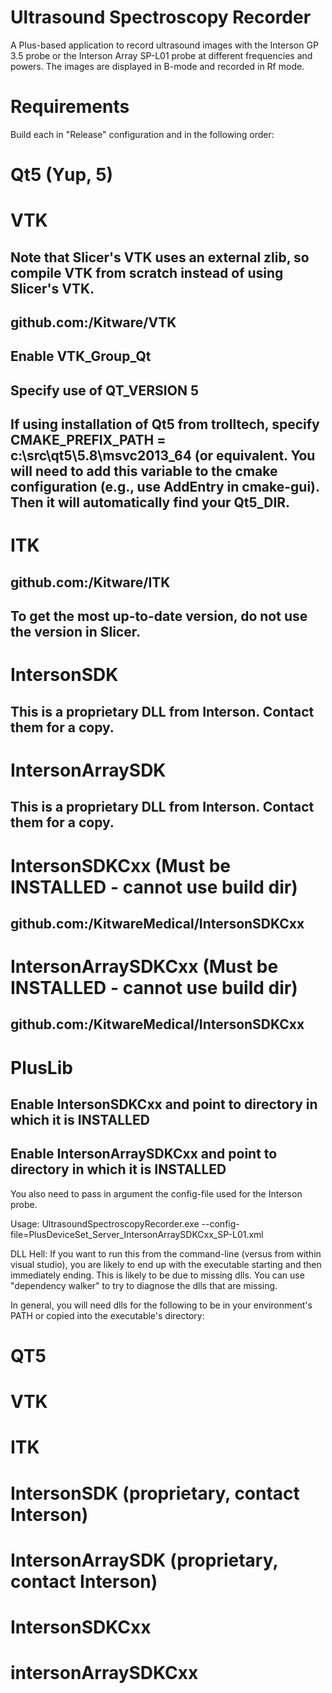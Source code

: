 Ultrasound Spectroscopy Recorder
================================

A Plus-based application to record ultrasound images with the Interson GP 3.5 probe or the Interson Array SP-L01 probe at different frequencies and powers. The images are displayed in B-mode and recorded in Rf mode. 

Requirements
============
Build each in "Release" configuration and in the following order:
# Qt5 (Yup, 5)
# VTK
## Note that Slicer's VTK uses an external zlib, so compile VTK from scratch instead of using Slicer's VTK.
## github.com:/Kitware/VTK
## Enable VTK_Group_Qt
## Specify use of QT_VERSION 5
## If using installation of Qt5 from trolltech, specify CMAKE_PREFIX_PATH = c:\src\qt5\5.8\msvc2013_64 (or equivalent.  You will need to add this variable to the cmake configuration (e.g., use AddEntry in cmake-gui).  Then it will automatically find your Qt5_DIR.
# ITK
## github.com:/Kitware/ITK
## To get the most up-to-date version, do not use the version in Slicer.
# IntersonSDK
## This is a proprietary DLL from Interson.  Contact them for a copy.
# IntersonArraySDK
## This is a proprietary DLL from Interson.  Contact them for a copy.
# IntersonSDKCxx (Must be INSTALLED - cannot use build dir)
## github.com:/KitwareMedical/IntersonSDKCxx
# IntersonArraySDKCxx (Must be INSTALLED - cannot use build dir)
## github.com:/KitwareMedical/IntersonSDKCxx
# PlusLib
## Enable IntersonSDKCxx and point to directory in which it is INSTALLED
## Enable IntersonArraySDKCxx and point to directory in which it is INSTALLED

You also need to pass in argument the config-file used for the Interson probe.

Usage:
UltrasoundSpectroscopyRecorder.exe --config-file=PlusDeviceSet_Server_IntersonArraySDKCxx_SP-L01.xml

DLL Hell:
If you want to run this from the command-line (versus from within visual studio), you are likely to end up with the executable starting and then immediately ending.   This is likely to be due to missing dlls.   You can use "dependency walker" to try to diagnose the dlls that are missing.

In general, you will need dlls for the following to be in your environment's PATH or copied into the executable's directory:
# QT5
# VTK
# ITK
# IntersonSDK (proprietary, contact Interson)
# IntersonArraySDK (proprietary, contact Interson)
# IntersonSDKCxx
# intersonArraySDKCxx
